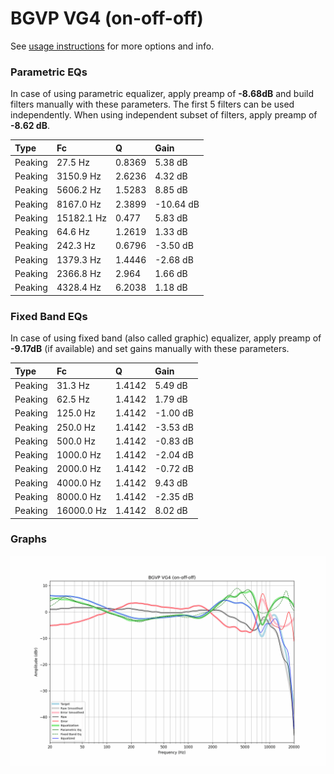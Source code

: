 # BGVP VG4 (on-off-off)
See [usage instructions](https://github.com/jaakkopasanen/AutoEq#usage) for more options and info.

### Parametric EQs
In case of using parametric equalizer, apply preamp of **-8.68dB** and build filters manually
with these parameters. The first 5 filters can be used independently.
When using independent subset of filters, apply preamp of **-8.62 dB**.

| Type    | Fc         |      Q | Gain      |
|:--------|:-----------|:-------|:----------|
| Peaking | 27.5 Hz    | 0.8369 | 5.38 dB   |
| Peaking | 3150.9 Hz  | 2.6236 | 4.32 dB   |
| Peaking | 5606.2 Hz  | 1.5283 | 8.85 dB   |
| Peaking | 8167.0 Hz  | 2.3899 | -10.64 dB |
| Peaking | 15182.1 Hz | 0.477  | 5.83 dB   |
| Peaking | 64.6 Hz    | 1.2619 | 1.33 dB   |
| Peaking | 242.3 Hz   | 0.6796 | -3.50 dB  |
| Peaking | 1379.3 Hz  | 1.4446 | -2.68 dB  |
| Peaking | 2366.8 Hz  | 2.964  | 1.66 dB   |
| Peaking | 4328.4 Hz  | 6.2038 | 1.18 dB   |

### Fixed Band EQs
In case of using fixed band (also called graphic) equalizer, apply preamp of **-9.17dB**
(if available) and set gains manually with these parameters.

| Type    | Fc         |      Q | Gain     |
|:--------|:-----------|:-------|:---------|
| Peaking | 31.3 Hz    | 1.4142 | 5.49 dB  |
| Peaking | 62.5 Hz    | 1.4142 | 1.79 dB  |
| Peaking | 125.0 Hz   | 1.4142 | -1.00 dB |
| Peaking | 250.0 Hz   | 1.4142 | -3.53 dB |
| Peaking | 500.0 Hz   | 1.4142 | -0.83 dB |
| Peaking | 1000.0 Hz  | 1.4142 | -2.04 dB |
| Peaking | 2000.0 Hz  | 1.4142 | -0.72 dB |
| Peaking | 4000.0 Hz  | 1.4142 | 9.43 dB  |
| Peaking | 8000.0 Hz  | 1.4142 | -2.35 dB |
| Peaking | 16000.0 Hz | 1.4142 | 8.02 dB  |

### Graphs
![](./BGVP%20VG4%20(on-off-off).png)